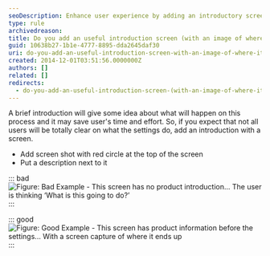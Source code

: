 ```yaml
---
seoDescription: Enhance user experience by adding an introductory screen with a screenshot and description, providing insight into the settings process and its purpose.
type: rule
archivedreason:
title: Do you add an useful introduction screen (with an image of where it is going) prior to settings?
guid: 10638b27-1b1e-4777-8895-dda2645daf30
uri: do-you-add-an-useful-introduction-screen-with-an-image-of-where-it-is-going-prior-to-settings
created: 2014-12-01T03:51:56.0000000Z
authors: []
related: []
redirects:
  - do-you-add-an-useful-introduction-screen-(with-an-image-of-where-it-is-going)-prior-to-settings
---
```


A brief introduction will give some idea about what will happen on this process and it may save user's time and effort. So, if you expect that not all users will be totally clear on what the settings do, add an introduction with a screen.

<!--endintro-->

* Add screen shot with red circle at the top of the screen
* Put a description next to it

::: bad  
![Figure: Bad Example - This screen has no product introduction... The user is thinking ‘What is this going to do?’](/IntroScreenBad.gif)  
:::

::: good  
![Figure: Good Example - This screen has product information before the settings... With a screen capture of where it ends up](/IntroScreenGood.gif)  
:::
